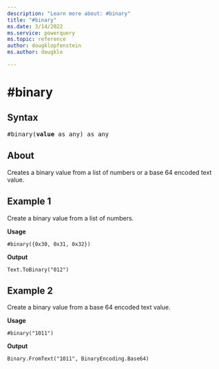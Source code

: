 ```yaml
---
description: "Learn more about: #binary"
title: "#binary"
ms.date: 3/14/2022
ms.service: powerquery
ms.topic: reference
author: dougklopfenstein
ms.author: dougklo

---
```

# #binary
## Syntax

<pre>
#binary(<b>value</b> as any) as any
</pre>

## About

Creates a binary value from a list of numbers or a base 64 encoded text value.

## Example 1

Create a binary value from a list of numbers.

**Usage**

```powerquery-m
#binary({0x30, 0x31, 0x32})
```

**Output**

`Text.ToBinary("012")`

## Example 2

Create a binary value from a base 64 encoded text value.

**Usage**

```powerquery-m
#binary("1011")
```

**Output**

`Binary.FromText("1011", BinaryEncoding.Base64)`
